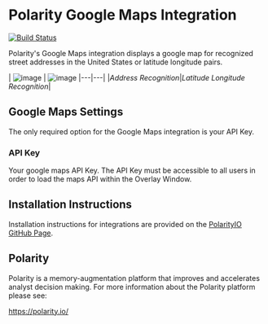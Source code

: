 # Polarity Google Maps Integration 

[![Build Status](https://travis-ci.org/polarityio/google-maps.svg?branch=master)](https://travis-ci.org/polarityio/google-maps)

Polarity's Google Maps integration displays a google map for recognized street addresses in the United States or latitude longitude pairs.

| ![image](https://user-images.githubusercontent.com/306319/40696616-87608682-6394-11e8-8057-37103d695bb4.png) |
![image](https://user-images.githubusercontent.com/306319/40697161-fc7a4500-6396-11e8-9368-9dec04c93e09.png)
|---|---|
|*Address Recognition*|*Latitude Longitude Recognition*|

## Google Maps Settings

The only required option for the Google Maps integration is your API Key.

### API Key

Your google maps API Key.  The API Key must be accessible to all users in order to load the maps API within the Overlay Window.

## Installation Instructions

Installation instructions for integrations are provided on the [PolarityIO GitHub Page](https://polarityio.github.io/).

## Polarity

Polarity is a memory-augmentation platform that improves and accelerates analyst decision making.  For more information about the Polarity platform please see: 

https://polarity.io/
